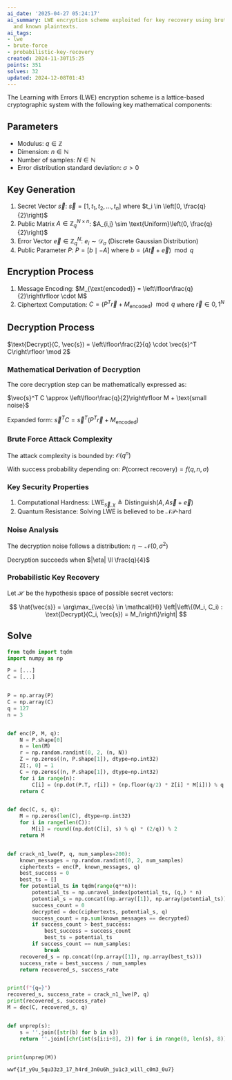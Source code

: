 ```yaml
---
ai_date: '2025-04-27 05:24:17'
ai_summary: LWE encryption scheme exploited for key recovery using brute force search
  and known plaintexts.
ai_tags:
- lwe
- brute-force
- probabilistic-key-recovery
created: 2024-11-30T15:25
points: 351
solves: 32
updated: 2024-12-08T01:43
---
```


The Learning with Errors (LWE) encryption scheme is a lattice-based cryptographic system with the following key mathematical components:

## Parameters

- Modulus: $q \in \mathbb{Z}$
- Dimension: $n \in \mathbb{N}$
- Number of samples: $N \in \mathbb{N}$
- Error distribution standard deviation: $\sigma > 0$

## Key Generation

1. Secret Vector $\vec{s}$: $\vec{s} = \left[1, t_1, t_2, \ldots, t_n\right]$ where $t_i \in \left[0, \frac{q}{2}\right)$
2. Public Matrix $A \in \mathbb{Z}_q^{N \times n}$: $A_{i,j} \sim \text{Uniform}\left(0, \frac{q}{2}\right)$
3. Error Vector $\vec{e} \in \mathbb{Z}_q^N$: $e_i \sim \mathcal{D}_{\sigma}$ (Discrete Gaussian Distribution)
4. Public Parameter $P$: $P = \left[b \mid -A\right]$ where $b = \left(A \vec{t} + \vec{e}\right) \mod q$

## Encryption Process

1. Message Encoding: $M_{\text{encoded}} = \left\lfloor\frac{q}{2}\right\rfloor \cdot M$
2. Ciphertext Computation: $C = \left(P^T \vec{r} + M_{\text{encoded}}\right) \mod q$ where $\vec{r} \in {0,1}^N$

## Decryption Process

$\text{Decrypt}(C, \vec{s}) = \left\lfloor\frac{2}{q} \cdot \vec{s}^T C\right\rfloor \mod 2$

### Mathematical Derivation of Decryption

The core decryption step can be mathematically expressed as:

$\vec{s}^T C \approx \left\lfloor\frac{q}{2}\right\rfloor M + \text{small noise}$

Expanded form: $\vec{s}^T C = \vec{s}^T \left(P^T \vec{r} + M_{\text{encoded}}\right)$

### Brute Force Attack Complexity

The attack complexity is bounded by: $\mathcal{O}\left(q^n\right)$

With success probability depending on: $P\left(\text{correct recovery}\right) = f\left(q, n, \sigma\right)$

### Key Security Properties

1. Computational Hardness: $\text{LWE}_{\vec{s},\chi} \triangleq \text{Distinguish}\left(A, A\vec{s} + \vec{e}\right)$
2. Quantum Resistance: $\text{Solving LWE is believed to be } \mathcal{NP}\text{-hard}$

### Noise Analysis

The decryption noise follows a distribution: $\eta \sim \mathcal{N}\left(0, \sigma^2\right)$

Decryption succeeds when $|\eta| \ll \frac{q}{4}$

### Probabilistic Key Recovery

Let $\mathcal{H}$ be the hypothesis space of possible secret vectors:

$$
\hat{\vec{s}} = \arg\max_{\vec{s} \in \mathcal{H}} \left|\left\{(M_i, C_i) : \text{Decrypt}(C_i, \vec{s}) = M_i\right\}\right|
$$

## Solve

```python
from tqdm import tqdm
import numpy as np

P = [...]
C = [...]


P = np.array(P)
C = np.array(C)
q = 127
n = 3


def enc(P, M, q):
    N = P.shape[0]
    n = len(M)
    r = np.random.randint(0, 2, (n, N))
    Z = np.zeros((n, P.shape[1]), dtype=np.int32)
    Z[:, 0] = 1
    C = np.zeros((n, P.shape[1]), dtype=np.int32)
    for i in range(n):
        C[i] = (np.dot(P.T, r[i]) + (np.floor(q/2) * Z[i] * M[i])) % q
    return C


def dec(C, s, q):
    M = np.zeros(len(C), dtype=np.int32)
    for i in range(len(C)):
        M[i] = round((np.dot(C[i], s) % q) * (2/q)) % 2
    return M


def crack_n1_lwe(P, q, num_samples=200):
    known_messages = np.random.randint(0, 2, num_samples)
    ciphertexts = enc(P, known_messages, q)
    best_success = 0
    best_ts = []
    for potential_ts in tqdm(range(q**n)):
        potential_ts = np.unravel_index(potential_ts, (q,) * n)
        potential_s = np.concat((np.array([1]), np.array(potential_ts)))
        success_count = 0
        decrypted = dec(ciphertexts, potential_s, q)
        success_count = np.sum(known_messages == decrypted)
        if success_count > best_success:
            best_success = success_count
            best_ts = potential_ts
        if success_count == num_samples:
            break
    recovered_s = np.concat((np.array([1]), np.array(best_ts)))
    success_rate = best_success / num_samples
    return recovered_s, success_rate


print(f"{q=}")
recovered_s, success_rate = crack_n1_lwe(P, q)
print(recovered_s, success_rate)
M = dec(C, recovered_s, q)


def unprep(s):
    s = ''.join([str(b) for b in s])
    return ''.join([chr(int(s[i:i+8], 2)) for i in range(0, len(s), 8)])


print(unprep(M))
```

```flag
wwf{1f_y0u_5qu33z3_17_h4rd_3n0u6h_ju1c3_w1ll_c0m3_0u7}
```